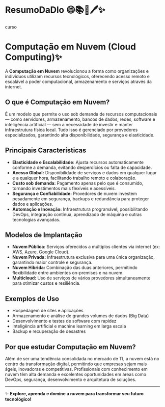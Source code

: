  # ResumoDaDIo 😄📚📙🖊️✨
curso
# Computação em Nuvem (Cloud Computing)✨

 A **Computação em Nuvem** revolucionou a forma como organizações e indivíduos utilizam recursos tecnológicos, oferecendo acesso remoto e escalável a poder computacional, armazenamento e serviços através da internet.

## O que é Computação em Nuvem?

É um modelo que permite o uso sob demanda de recursos computacionais — como servidores, armazenamento, bancos de dados, redes, software e inteligência artificial — sem a necessidade de investir e manter infraestrutura física local. Tudo isso é gerenciado por provedores especializados, garantindo alta disponibilidade, segurança e elasticidade.

## Principais Características

- **Elasticidade e Escalabilidade:** Ajusta recursos automaticamente conforme a demanda, evitando desperdícios ou falta de capacidade.
- **Acesso Global:** Disponibilidade de serviços e dados em qualquer lugar e a qualquer hora, facilitando trabalho remoto e colaboração.
- **Custo sob demanda:** Pagamento apenas pelo que é consumido, tornando investimentos mais flexíveis e acessíveis.
- **Segurança e Confiabilidade:** Provedores de nuvem investem pesadamente em segurança, backups e redundância para proteger dados e aplicações.
- **Automação e Inovação:** Infraestrutura programável, possibilitando DevOps, integração contínua, aprendizado de máquina e outras tecnologias avançadas.

## Modelos de Implantação

- **Nuvem Pública:** Serviços oferecidos a múltiplos clientes via internet (ex: AWS, Azure, Google Cloud).
- **Nuvem Privada:** Infraestrutura exclusiva para uma única organização, garantindo maior controle e segurança.
- **Nuvem Híbrida:** Combinação das duas anteriores, permitindo flexibilidade entre ambientes on-premises e na nuvem.
- **Multicloud:** Uso de serviços de vários provedores simultaneamente para otimizar custos e resiliência.

## Exemplos de Uso

- Hospedagem de sites e aplicações
- Armazenamento e análise de grandes volumes de dados (Big Data)
- Desenvolvimento e testes de software com rapidez
- Inteligência artificial e machine learning em larga escala
- Backup e recuperação de desastres

## Por que estudar Computação em Nuvem?

Além de ser uma tendência consolidada no mercado de TI, a nuvem está no centro da transformação digital, permitindo que empresas sejam mais ágeis, inovadoras e competitivas. Profissionais com conhecimento em nuvem têm alta demanda e excelentes oportunidades em áreas como DevOps, segurança, desenvolvimento e arquitetura de soluções.

---

✨ **Explore, aprenda e domine a nuvem para transformar seu futuro tecnológico!**
